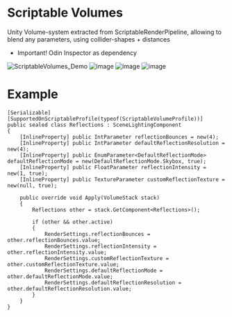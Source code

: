 # Scriptable Volumes
Unity Volume-system extracted from ScriptableRenderPipeline, allowing to blend any parameters, using collider-shapes + distances
- Important! Odin Inspector as dependency

![ScriptableVolumes_Demo](https://github.com/user-attachments/assets/39e5d2be-cbd7-4719-9f5b-9b3419c1588d)
![image](https://github.com/user-attachments/assets/059f9fb2-34c9-4027-8de4-aaff98678e0b)
![image](https://github.com/user-attachments/assets/3d28dce4-3210-4edd-abb1-e5a0cdcb833d)
![image](https://github.com/user-attachments/assets/08a02141-4aa7-4119-8480-e8f702bac13b)

# Example

	[Serializable]
	[SupportedOnScriptableProfile(typeof(ScriptableVolumeProfile))]
	public sealed class Reflections : SceneLightingComponent
	{
		[InlineProperty] public IntParameter reflectionBounces = new(4);
		[InlineProperty] public IntParameter defaultReflectionResolution = new(4);
		[InlineProperty] public EnumParameter<DefaultReflectionMode> defaultReflectionMode = new(DefaultReflectionMode.Skybox, true);
		[InlineProperty] public FloatParameter reflectionIntensity = new(1, true);
		[InlineProperty] public TextureParameter customReflectionTexture = new(null, true);

		public override void Apply(VolumeStack stack)
		{
			Reflections other = stack.GetComponent<Reflections>();

			if (other && other.active)
			{
				RenderSettings.reflectionBounces = other.reflectionBounces.value;
				RenderSettings.reflectionIntensity = other.reflectionIntensity.value;
				RenderSettings.customReflectionTexture = other.customReflectionTexture.value;
				RenderSettings.defaultReflectionMode = other.defaultReflectionMode.value;
				RenderSettings.defaultReflectionResolution = other.defaultReflectionResolution.value;
			}
		}
	}
